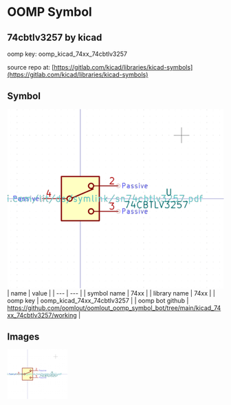 # OOMP Symbol  
## 74cbtlv3257  by kicad  
  
oomp key: oomp_kicad_74xx_74cbtlv3257  
  
source repo at: [https://gitlab.com/kicad/libraries/kicad-symbols](https://gitlab.com/kicad/libraries/kicad-symbols)  
## Symbol  
  
[![working.png](working_600.png)](working.png)  
| name | value | 
| --- | --- | 
| symbol name | 74xx | 
| library name | 74xx | 
| oomp key | oomp_kicad_74xx_74cbtlv3257 | 
| oomp bot github | https://github.com/oomlout/oomlout_oomp_symbol_bot/tree/main/kicad_74xx_74cbtlv3257/working | 
## Images  
  
[![working.png](working_140.png)](working.png)  
